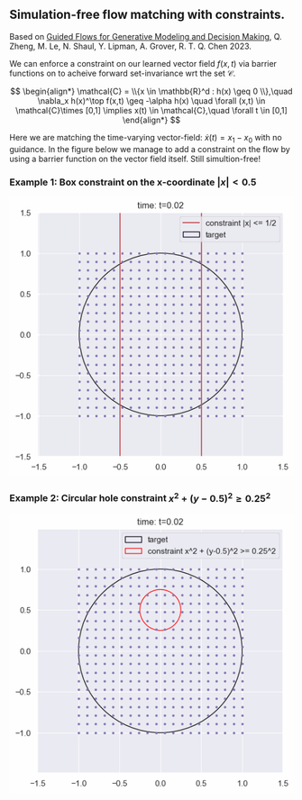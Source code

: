 ## Simulation-free flow matching with constraints.
Based on <a href="https://arxiv.org/abs/2311.13443">Guided Flows for Generative Modeling and Decision Making</a>, Q. Zheng, M. Le, N. Shaul, Y. Lipman, A. Grover, R. T. Q. Chen 2023.

We can enforce a constraint on our learned vector field $f(x,t)$ via barrier functions on to acheive forward set-invariance wrt the set $\mathcal{C}$.

$$
\begin{align*}
\mathcal{C} = \\{x \in \mathbb{R}^d : h(x) \geq 0 \\},\quad \nabla_x h(x)^\top f(x,t) \geq -\alpha h(x) \quad \forall (x,t) \in \mathcal{C}\times [0,1] \implies x(t) \in \mathcal{C},\quad \forall t \in [0,1]
\end{align*}
$$


Here we are matching the time-varying vector-field: $\dot x(t) = x_1-x_0$ with no guidance. In the figure below we manage to add a constraint on the flow by using a barrier function on the vector field itself. Still simultion-free!

### Example 1: Box constraint on the x-coordinate $|x| < 0.5$

![alt text](https://github.com/AaronHavens/FlowMatching/blob/main/assets/circle_flow_wall_const.gif?raw=true)



### Example 2: Circular hole constraint $x^2 + (y-0.5)^2 \geq 0.25^2$

![alt text](https://github.com/AaronHavens/FlowMatching/blob/main/assets/circle_flow_hole_const.gif?raw=true)